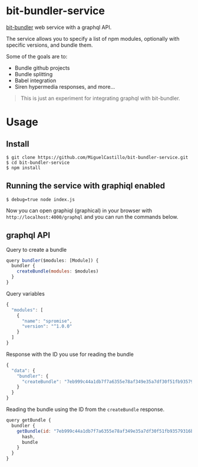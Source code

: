 # bit-bundler-service
[bit-bundler](https://github.com/MiguelCastillo/bit-bundler) web service with a graphql API.

The service allows you to specify a list of npm modules, optionally with specific versions, and bundle them.

Some of the goals are to:

- Bundle github projects
- Bundle splitting
- Babel integration
- Siren hypermedia responses, and more...

> This is just an experiment for integrating graphql with bit-bundler.

# Usage

## Install

```
$ git clone https://github.com/MiguelCastillo/bit-bundler-service.git
$ cd bit-bundler-service
$ npm install
```

## Running the service with graphiql enabled

```
$ debug=true node index.js
```

Now you can open graphiql (graphical) in your browser with `http://localhost:4000/graphql` and you can run the commands below.


## graphql API

Query to create a bundle

``` javascript
query bundler($modules: [Module]) {
  bundler {
    createBundle(modules: $modules)
  }
}
```

Query variables

``` javascript
{
  "modules": [
    {
      "name": "spromise",
      "version": "^1.0.0"
    }
  ]
}
```

Response with the ID you use for reading the bundle

``` javascript
{
  "data": {
    "bundler": {
      "createBundle": "7eb999c44a1db7f7a6355e78af349e35a7df30f51fb93579316b1bdf669d0793"
    }
  }
}
```

Reading the bundle using the ID from the `createBundle` response.

``` javascript
query getBundle {
  bundler {
    getBundle(id: "7eb999c44a1db7f7a6355e78af349e35a7df30f51fb93579316b1bdf669d0793") {
      hash,
      bundle
    }
  }
}
```
